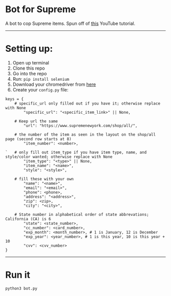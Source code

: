 # Bot for Supreme

A bot to cop Supreme items.
Spun off of [this](https://youtu.be/AGpKm0pdTMM) YouTube tutorial.

---
# Setting up:

1. Open up terminal
2. Clone this repo
3. Go into the repo
4. Run: `pip install selenium`
5. Download your chromedriver from [here](http://chromedriver.chromium.org/downloads)
6. Create your `config.py` file:

```
keys = {
	# specific_url only filled out if you have it; otherwise replace with None
        "specific_url": "<specific_item_link>" || None,

	# Keep url the same
        "url": "https://www.supremenewyork.com/shop/all/",

	# the number of the item as seen in the layout on the shop/all page (second row starts at 8) 
        "item_number": <number>,

`	# only fill out item_type if you have item type, name, and style/color wanted; otherwise replace with None
        "item_type": "<type>" || None,
        "item_name": "<name>",
        "style": "<style>",

	# fill these with your own
        "name": "<name>",
        "email": "<email>",
        "phone": <phone>,
        "address": "<address>",
        "zip": <zip>,
        "city": "<city>",
	
	# State number in alphabetical order of state abbrevations; California (CA) is 6
        "state": <state_number>,
        "cc_number": <card_number>,
        "exp_month": <month_number>, # 1 is January, 12 is December
        "exp_year": <year_number>, # 1 is this year, 10 is this year + 10
        "cvv": <cvv_number>
}
```
---
# Run it
```
python3 bot.py
```

